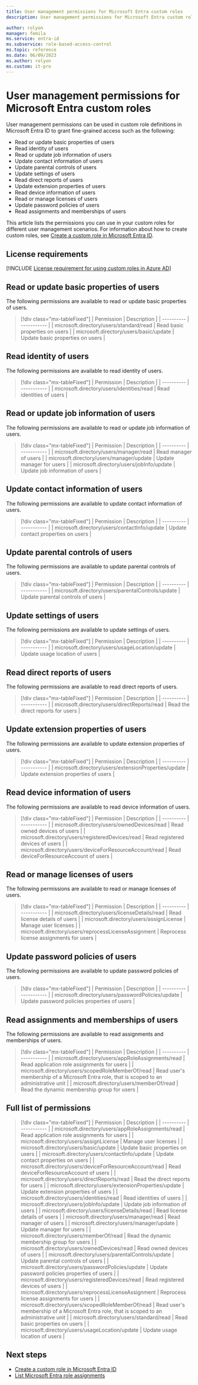 ```yaml
---
title: User management permissions for Microsoft Entra custom roles
description: User management permissions for Microsoft Entra custom roles in the Microsoft Entra admin center, PowerShell, or Microsoft Graph API.

author: rolyon
manager: femila
ms.service: entra-id
ms.subservice: role-based-access-control
ms.topic: reference
ms.date: 06/09/2023
ms.author: rolyon
ms.custom: it-pro
---
```


# User management permissions for Microsoft Entra custom roles

User management permissions can be used in custom role definitions in Microsoft Entra ID to grant fine-grained access such as the following:

- Read or update basic properties of users
- Read identity of users
- Read or update job information of users
- Update contact information of users
- Update parental controls of users
- Update settings of users
- Read direct reports of users
- Update extension properties of users
- Read device information of users
- Read or manage licenses of users
- Update password policies of users
- Read assignments and memberships of users

This article lists the permissions you can use in your custom roles for different user management scenarios. For information about how to create custom roles, see [Create a custom role in Microsoft Entra ID](custom-create.md).

## License requirements

[!INCLUDE [License requirement for using custom roles in Azure AD](~/includes/entra-p1-license.md)]

## Read or update basic properties of users

The following permissions are available to read or update basic properties of users.

> [!div class="mx-tableFixed"]
> | Permission | Description |
> | ---------- | ----------- |
> | microsoft.directory/users/standard/read | Read basic properties on users |
> | microsoft.directory/users/basic/update | Update basic properties on users |

## Read identity of users

The following permissions are available to read identity of users.

> [!div class="mx-tableFixed"]
> | Permission | Description |
> | ---------- | ----------- |
> | microsoft.directory/users/identities/read | Read identities of users |

## Read or update job information of users

The following permissions are available to read or update job information of users.

> [!div class="mx-tableFixed"]
> | Permission | Description |
> | ---------- | ----------- |
> | microsoft.directory/users/manager/read | Read manager of users |
> | microsoft.directory/users/manager/update | Update manager for users |
> | microsoft.directory/users/jobInfo/update | Update job information of users |

## Update contact information of users

The following permissions are available to update contact information of users.

> [!div class="mx-tableFixed"]
> | Permission | Description |
> | ---------- | ----------- |
> | microsoft.directory/users/contactInfo/update | Update contact properties on users |

## Update parental controls of users

The following permissions are available to update parental controls of users.

> [!div class="mx-tableFixed"]
> | Permission | Description |
> | ---------- | ----------- |
> | microsoft.directory/users/parentalControls/update | Update parental controls of users |

## Update settings of users

The following permissions are available to update settings of users.

> [!div class="mx-tableFixed"]
> | Permission | Description |
> | ---------- | ----------- |
> | microsoft.directory/users/usageLocation/update | Update usage location of users |

## Read direct reports of users

The following permissions are available to read direct reports of users.

> [!div class="mx-tableFixed"]
> | Permission | Description |
> | ---------- | ----------- |
> | microsoft.directory/users/directReports/read | Read the direct reports for users |

## Update extension properties of users

The following permissions are available to update extension properties of users.

> [!div class="mx-tableFixed"]
> | Permission | Description |
> | ---------- | ----------- |
> | microsoft.directory/users/extensionProperties/update | Update extension properties of users |

## Read device information of users

The following permissions are available to read device information of users.

> [!div class="mx-tableFixed"]
> | Permission | Description |
> | ---------- | ----------- |
> | microsoft.directory/users/ownedDevices/read | Read owned devices of users |
> | microsoft.directory/users/registeredDevices/read | Read registered devices of users |
> | microsoft.directory/users/deviceForResourceAccount/read | Read deviceForResourceAccount of users |

## Read or manage licenses of users

The following permissions are available to read or manage licenses of users.

> [!div class="mx-tableFixed"]
> | Permission | Description |
> | ---------- | ----------- |
> | microsoft.directory/users/licenseDetails/read | Read license details of users |
> | microsoft.directory/users/assignLicense | Manage user licenses |
> | microsoft.directory/users/reprocessLicenseAssignment | Reprocess license assignments for users |

## Update password policies of users

The following permissions are available to update password policies of users.

> [!div class="mx-tableFixed"]
> | Permission | Description |
> | ---------- | ----------- |
> | microsoft.directory/users/passwordPolicies/update | Update password policies properties of users |

## Read assignments and memberships of users

The following permissions are available to read assignments and memberships of users.

> [!div class="mx-tableFixed"]
> | Permission | Description |
> | ---------- | ----------- |
> | microsoft.directory/users/appRoleAssignments/read | Read application role assignments for users |
> | microsoft.directory/users/scopedRoleMemberOf/read | Read user's membership of a Microsoft Entra role, that is scoped to an administrative unit |
> | microsoft.directory/users/memberOf/read | Read the dynamic membership group for users |

## Full list of permissions

> [!div class="mx-tableFixed"]
> | Permission | Description |
> | ---------- | ----------- |
> | microsoft.directory/users/appRoleAssignments/read | Read application role assignments for users |
> | microsoft.directory/users/assignLicense | Manage user licenses |
> | microsoft.directory/users/basic/update | Update basic properties on users |
> | microsoft.directory/users/contactInfo/update | Update contact properties on users |
> | microsoft.directory/users/deviceForResourceAccount/read | Read deviceForResourceAccount of users |
> | microsoft.directory/users/directReports/read | Read the direct reports for users |
> | microsoft.directory/users/extensionProperties/update | Update extension properties of users |
> | microsoft.directory/users/identities/read | Read identities of users |
> | microsoft.directory/users/jobInfo/update | Update job information of users |
> | microsoft.directory/users/licenseDetails/read | Read license details of users |
> | microsoft.directory/users/manager/read | Read manager of users |
> | microsoft.directory/users/manager/update | Update manager for users |
> | microsoft.directory/users/memberOf/read | Read the dynamic membership group for users |
> | microsoft.directory/users/ownedDevices/read | Read owned devices of users |
> | microsoft.directory/users/parentalControls/update | Update parental controls of users |
> | microsoft.directory/users/passwordPolicies/update | Update password policies properties of users |
> | microsoft.directory/users/registeredDevices/read | Read registered devices of users |
> | microsoft.directory/users/reprocessLicenseAssignment | Reprocess license assignments for users |
> | microsoft.directory/users/scopedRoleMemberOf/read | Read user's membership of a Microsoft Entra role, that is scoped to an administrative unit |
> | microsoft.directory/users/standard/read | Read basic properties on users |
> | microsoft.directory/users/usageLocation/update | Update usage location of users |

## Next steps

- [Create a custom role in Microsoft Entra ID](custom-create.md)
- [List Microsoft Entra role assignments](view-assignments.md)
